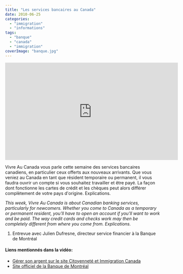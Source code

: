 ```yaml
---
title: "Les services bancaires au Canada"
date: 2010-06-25
categories: 
  - "immigration"
  - "informations"
tags: 
  - "banque"
  - "canada"
  - "immigration"
coverImage: "banque.jpg"
---
```


<iframe src="https://www.youtube.com/embed/Sq1JwmTCBLk" width="560" height="315" frameborder="0" allowfullscreen="allowfullscreen"></iframe>

Vivre Au Canada vous parle cette semaine des services bancaires canadiens, en particulier ceux offerts aux nouveaux arrivants. Que vous veniez au Canada en tant que résident temporaire ou permanent, il vous faudra ouvrir un compte si vous souhaitez travailler et être payé. La façon dont fonctionne les cartes de crédit et les chèques peut alors différer complètement de votre pays d'origine. Explications.

_This week, Vivre Au Canada is about Canadian banking services, particularly for newcomers. Whether you come to Canada as a temporary or permanent resident, you'll have to open an account if you'll want to work and be paid. The way credit cards and checks work may then be completely different from where you come from. Explications._

1. Entrevue avec Julien Dufresne, directeur service financier à la Banque de Montréal

#### Liens mentionnés dans la vidéo:

- [Gérer son argent sur le site Citoyenneté et Immigration Canada](http://www.cic.gc.ca/francais/ressources/publications/bienvenue/bien-09.asp)
- [Site officiel de la Banque de Montréal](http://www.bmo.com/accueil)
